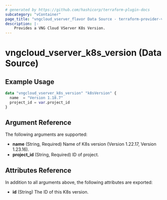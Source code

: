 ```yaml
---
# generated by https://github.com/hashicorp/terraform-plugin-docs
subcategory: "vContainer"
page_title: "vngcloud_vserver_flavor Data Source - terraform-provider-vngcloud"
description: |-
    Provides a VNG Cloud VServer K8s Version.
---
```


# vngcloud_vserver_k8s_version (Data Source)



## Example Usage

```terraform
data "vngcloud_vserver_k8s_version" "k8sVersion" {
  name  = "Version 1.18.7"
  project_id = var.project_id
}
```

## Argument Reference

The following arguments are supported:

- **name** (String, Required) Name of K8s version (Version 1.22.17, Version 1.23.16).
- **project_id** (String, Required) ID of project.

## Attributes Reference

In addition to all arguments above, the following attributes are exported:

- **id** (String) The ID of this K8s version.


